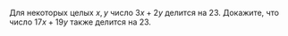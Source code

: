 Для некоторых целых $x, y$ число $3x+2y$ делится на 23. Докажите, что число $17x+19y$  также делится на 23.